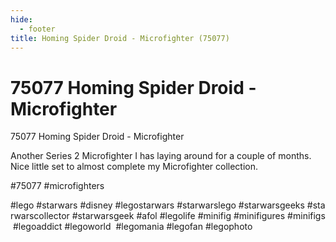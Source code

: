 ```yaml
---
hide:
  - footer
title: Homing Spider Droid - Microfighter (75077)
---
```


# 75077 Homing Spider Droid - Microfighter

75077 Homing Spider Droid - Microfighter

Another Series 2 Microfighter I has laying around for a couple of months. Nice little set to almost complete my Microfighter collection. 

#75077 #microfighters 
 
 

#lego #starwars #disney #legostarwars #starwarslego #starwarsgeeks #starwarscollector #starwarsgeek #afol #legolife #minifig #minifigures #minifigs #legoaddict #legoworld  #legomania #legofan #legophoto 

